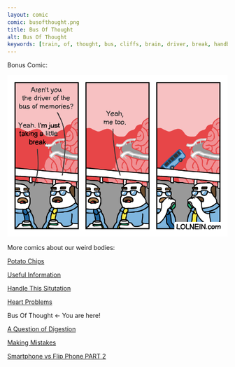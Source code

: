 ```yaml
---
layout: comic
comic: busofthought.png
title: Bus Of Thought
alt: Bus Of Thought
keywords: [train, of, thought, bus, cliffs, brain, driver, break, handbrake]
---
```


Bonus Comic:

![Bus Of Thought Spot Bonus](/images/busofthought_bonus.png)


More comics about our weird bodies:

[Potato Chips](https://lolnein.com/2017/06/21/potatochips/)

[Useful Information](https://lolnein.com/2017/07/18/usefulinformation/)

[Handle This Situtation](https://lolnein.com/2019/04/25/handlethissituation/)

[Heart Problems](https://lolnein.com/2019/06/05/heartproblems/)

Bus Of Thought <- You are here!

[A Question of Digestion](https://lolnein.com/2019/09/10/aquestionofdigestion/)

[Making Mistakes](https://lolnein.com/2020/01/17/makingmistakes/)

[Smartphone vs Flip Phone PART 2](http://lolnein.com/2014/10/01/smartphones2/)


